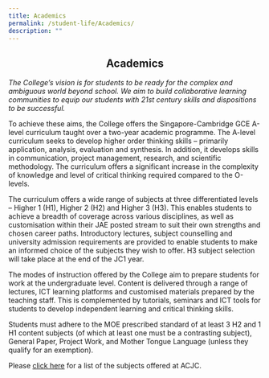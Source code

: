 ```yaml
---
title: Academics
permalink: /student-life/Academics/
description: ""
---
```

## <center> Academics </center>

_The College’s vision is for students to be ready for the complex and ambiguous world beyond school. We aim to build collaborative learning communities to equip our students with 21st century skills and dispositions to be successful._

To achieve these aims, the College offers the Singapore-Cambridge GCE A-level curriculum taught over a two-year academic programme. The A-level curriculum seeks to develop higher order thinking skills – primarily application, analysis, evaluation and synthesis. In addition, it develops skills in communication, project management, research, and scientific methodology. The curriculum offers a significant increase in the complexity of knowledge and level of critical thinking required compared to the O-levels.

The curriculum offers a wide range of subjects at three differentiated levels – Higher 1 (H1), Higher 2 (H2) and Higher 3 (H3). This enables students to achieve a breadth of coverage across various disciplines, as well as customisation within their JAE posted stream to suit their own strengths and chosen career paths. Introductory lectures, subject counselling and university admission requirements are provided to enable students to make an informed choice of the subjects they wish to offer. H3 subject selection will take place at the end of the JC1 year. 

The modes of instruction offered by the College aim to prepare students for work at the undergraduate level. Content is delivered through a range of lectures, ICT learning platforms and customised materials prepared by the teaching staff. This is complemented by tutorials, seminars and ICT tools for students to develop independent learning and critical thinking skills.

  

Students must adhere to the MOE prescribed standard of at least 3 H2 and 1 H1 content subjects (of which at least one must be a contrasting subject), General Paper, Project Work, and Mother Tongue Language (unless they qualify for an exemption). 

  

Please [click here](https://acjc-moe-edu-sg-admin.cwp.sg/student-life/academics/subjects) for a list of the subjects offered at ACJC.